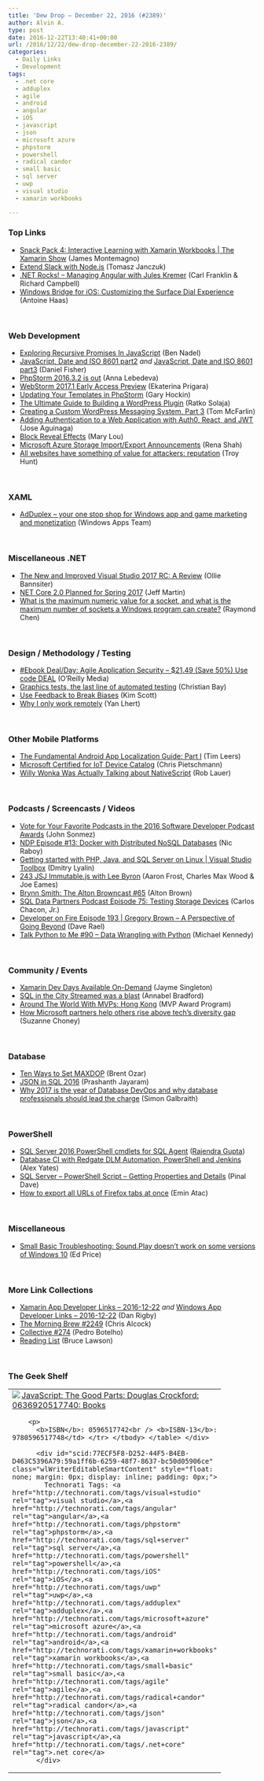 ```yaml
---
title: 'Dew Drop – December 22, 2016 (#2389)'
author: Alvin A.
type: post
date: 2016-12-22T13:40:41+00:00
url: /2016/12/22/dew-drop-december-22-2016-2389/
categories:
  - Daily Links
  - Development
tags:
  - .net core
  - adduplex
  - agile
  - android
  - angular
  - iOS
  - javascript
  - json
  - microsoft azure
  - phpstorm
  - powershell
  - radical candor
  - small basic
  - sql server
  - uwp
  - visual studio
  - xamarin workbooks

---
```

### <a name="top"></a>Top Links

  * <a href="https://channel9.msdn.com/Shows/XamarinShow/Snack-Pack-4-Interactive-Learning-with-Xamarin-Workbooks?WT.mc_id=DX_MVP4025064" target="_blank">Snack Pack 4: Interactive Learning with Xamarin Workbooks | The Xamarin Show</a> (James Montemagno)
  * <a href="https://auth0.com/blog/extend-slack-with-nodejs/" target="_blank">Extend Slack with Node.js</a> (Tomasz Janczuk)
  * <a href="http://www.dotnetrocks.com/default.aspx?ShowNum=1391" target="_blank">.NET Rocks! &#8211; Managing Angular with Jules Kremer</a> (Carl Franklin & Richard Campbell)
  * <a href="http://blogs.windows.com/buildingapps/2016/12/21/windows-bridge-ios-customizing-surface-dial-experience/?WT.mc_id=DX_MVP4025064" target="_blank">Windows Bridge for iOS: Customizing the Surface Dial Experience</a> (Antoine Haas)

&nbsp;

### <a name="web"></a>Web Development

  * <a href="https://www.bennadel.com/blog/3201-exploring-recursive-promises-in-javascript.htm" target="_blank">Exploring Recursive Promises In JavaScript</a> (Ben Nadel)
  * <a href="http://lennybacon.com/post/2016/12/21/javascript-date-and-iso-8601-part2" target="_blank">JavaScript, Date and ISO 8601 part2</a> _and_ <a href="http://lennybacon.com/post/2016/12/22/javascript-date-and-iso-8601-part3" target="_blank">JavaScript, Date and ISO 8601 part3</a> (Daniel Fisher)
  * <a href="https://blog.jetbrains.com/phpstorm/2016/12/phpstorm-2016-3-2-is-out/" target="_blank">PhpStorm 2016.3.2 is out</a> (Anna Lebedeva)
  * <a href="https://blog.jetbrains.com/webstorm/2016/12/webstorm-2017-1-early-access-preview/" target="_blank">WebStorm 2017.1 Early Access Preview</a> (Ekaterina Prigara)
  * <a href="https://blog.jetbrains.com/phpstorm/2016/12/updating-your-templates-in-phpstorm/" target="_blank">Updating Your Templates in PhpStorm</a> (Gary Hockin)
  * <a href="https://www.toptal.com/wordpress/ultimate-guide-building-wordpress-plugin" target="_blank">The Ultimate Guide to Building a WordPress Plugin</a> (Ratko Solaja)
  * <a href="https://code.tutsplus.com/tutorials/creating-a-custom-wordpress-messaging-system-part-3--cms-27610" target="_blank">Creating a Custom WordPress Messaging System, Part 3</a> (Tom McFarlin)
  * <a href="https://dzone.com/articles/adding-authentication-to-a-web-application-with-au?utm_medium=feed&utm_source=feedpress.me&utm_campaign=Feed%3A+dzone%2Fwebdev" target="_blank">Adding Authentication to a Web Application with Auth0, React, and JWT</a> (Jose Aguinaga)
  * <a href="http://feedproxy.google.com/~r/tympanus/~3/gR0lJ1Xa98U/" target="_blank">Block Reveal Effects</a> (Mary Lou)
  * <a href="https://azure.microsoft.com/blog/microsoft-azure-storage-import-export-announcements/" target="_blank">Microsoft Azure Storage Import/Export Announcements</a> (Rena Shah)
  * <a href="http://feedproxy.google.com/~r/TroyHunt/~3/8EVx9FPLa8M/" target="_blank">All websites have something of value for attackers: reputation</a> (Troy Hunt)

&nbsp;

### <a name="silverlight"></a>XAML

  * <a href="http://blogs.windows.com/buildingapps/2016/12/21/adduplex-one-stop-shop-windows-app-game-marketing-monetization/?WT.mc_id=DX_MVP4025064" target="_blank">AdDuplex – your one stop shop for Windows app and game marketing and monetization</a> (Windows Apps Team)

&nbsp;

### <a name="dotnet"></a>Miscellaneous .NET

  * <a href="https://dzone.com/articles/visual-studio-2017-rc-review-a-look-at-whats-new-a?utm_medium=feed&utm_source=feedpress.me&utm_campaign=Feed%3A+dzone%2Fwebdev" target="_blank">The New and Improved Visual Studio 2017 RC: A Review</a> (Ollie Bannsiter)
  * <a href="http://www.infoq.com/news/2016/12/netcore2-spring2017?utm_campaign=infoq_content&utm_source=infoq&utm_medium=feed&utm_term=global" target="_blank">NET Core 2.0 Planned for Spring 2017</a> (Jeff Martin)
  * <a href="https://blogs.msdn.microsoft.com/oldnewthing/20161221-00/?p=94985" target="_blank">What is the maximum numeric value for a socket, and what is the maximum number of sockets a Windows program can create?</a> (Raymond Chen)

&nbsp;

### <a name="design"></a>Design / Methodology / Testing

  * <a href="http://feedproxy.google.com/~r/oreilly/news/~3/POxAIWXI0P8/0636920045106.do" target="_blank">#Ebook Deal/Day: Agile Application Security &#8211; $21.49 (Save 50%) Use code DEAL</a> (O&#8217;Reilly Media)
  * <a href="https://blogs.unity3d.com/2016/12/21/graphics-tests-the-last-line-of-automated-testing/" target="_blank">Graphics tests, the last line of automated testing</a> (Christian Bay)
  * <a href="http://www.radicalcandor.com/blog/feedback-breaks-biases/" target="_blank">Use Feedback to Break Biases</a> (Kim Scott)
  * <a href="https://medium.com/@yanismydj/why-i-only-work-remotely-2e5eb07ae28f#.2dsihuaza" target="_blank">Why I only work remotely</a> (Yan Lhert)

&nbsp;

### <a name="mobile"></a>Other Mobile Platforms

  * <a href="https://dzone.com/articles/the-fundamental-android-app-localization-guide-par?utm_medium=feed&utm_source=feedpress.me&utm_campaign=Feed%3A+dzone%2Fmobile" target="_blank">The Fundamental Android App Localization Guide: Part I</a> (Tim Leers)
  * <a href="https://buildazure.com/2016/12/21/microsoft-certified-for-iot-device-catalog/" target="_blank">Microsoft Certified for IoT Device Catalog</a> (Chris Pietschmann)
  * <a href="http://developer.telerik.com/products/nativescript/willy-wonka-was-actually-talking-about-nativescript/" target="_blank">Willy Wonka Was Actually Talking about NativeScript</a> (Rob Lauer)

&nbsp;

### <a name="podcasts"></a>Podcasts / Screencasts / Videos

  * <a href="https://simpleprogrammer.com/2016/12/21/software-developer-podcast-awards-2016/" target="_blank">Vote for Your Favorite Podcasts in the 2016 Software Developer Podcast Awards</a> (John Sonmez)
  * <a href="https://blog.couchbase.com/2016/december/ndp-episode-13---docker-with-distributed-nosql-databases" target="_blank">NDP Episode #13: Docker with Distributed NoSQL Databases</a> (Nic Raboy)
  * <a href="https://channel9.msdn.com/Shows/Visual-Studio-Toolbox/Getting-started-with-PHP-Java-and-SQL-Server-on-Linux?WT.mc_id=DX_MVP4025064" target="_blank">Getting started with PHP, Java, and SQL Server on Linux | Visual Studio Toolbox</a> (Dmitry Lyalin)
  * <a href="https://devchat.tv/js-jabber/jsj-243-immutable-js-with-lee-byron" target="_blank">243 JSJ Immutable.js with Lee Byron</a> (Aaron Frost, Charles Max Wood & Joe Eames)
  * <a href="http://altonbrown.com/brynn-smith-the-alton-brown-podcast/" target="_blank">Brynn Smith: The Alton Browncast #65</a> (Alton Brown)
  * <a href="http://sqldatapartners.com/2016/12/21/episode-75-testing-storage-devices/" target="_blank">SQL Data Partners Podcast Episode 75: Testing Storage Devices</a> (Carlos Chacon, Jr.)
  * <a href="http://developeronfire.com/episode-193-gregory-brown-a-perspective-of-going-beyond" target="_blank">Developer on Fire Episode 193 | Gregory Brown &#8211; A Perspective of Going Beyond</a> (Dave Rael)
  * <a href="https://talkpython.fm/episodes/show/90/data-wrangling-with-python" target="_blank">Talk Python to Me #90 &#8211; Data Wrangling with Python</a> (Michael Kennedy)

&nbsp;

### <a name="events"></a>Community / Events

  * <a href="https://blog.xamarin.com/xamarin-dev-days-recap/" target="_blank">Xamarin Dev Days Available On-Demand</a> (Jayme Singleton)
  * <a href="http://www.red-gate.com/blog/communities/sql-in-the-city-streamed-2" target="_blank">SQL in the City Streamed was a blast</a> (Annabel Bradford)
  * <a href="https://blogs.msdn.microsoft.com/mvpawardprogram/2016/12/21/around-the-world-hong-kong/" target="_blank">Around The World With MVPs: Hong Kong</a> (MVP Award Program)
  * <a href="http://blogs.microsoft.com/firehose/2016/12/21/how-microsoft-partners-help-others-rise-above-techs-diversity-gap/" target="_blank">How Microsoft partners help others rise above tech’s diversity gap</a> (Suzanne Choney)

&nbsp;

### <a name="sql"></a>Database

  * <a href="http://feedproxy.google.com/~r/BrentOzar-SqlServerDba/~3/Hade5j-3PHs/" target="_blank">Ten Ways to Set MAXDOP</a> (Brent Ozar)
  * <a href="https://dzone.com/articles/the-json-in-sql-2016?utm_medium=feed&utm_source=feedpress.me&utm_campaign=Feed%3A+dzone%2Fintegration" target="_blank">JSON in SQL 2016</a> (Prashanth Jayaram)
  * <a href="http://www.red-gate.com/blog/database-lifecycle-management/why-2017-is-the-year-of-database-devops-and-why-database-professionals-should-lead-the-charge" target="_blank">Why 2017 is the year of Database DevOps and why database professionals should lead the charge</a> (Simon Galbraith)

&nbsp;

### <a name="ps"></a>PowerShell

  * <a href="http://feedproxy.google.com/~r/MSSQLTips-LatestSqlServerTips/~3/hwk9JkwKseU/tip.asp" target="_blank">SQL Server 2016 PowerShell cmdlets for SQL Agent</a> ([Rajendra Gupta][1])
  * <a href="http://www.red-gate.com/blog/database-lifecycle-management/database-continuous-integration-with-redgate-dlm-automation-powershell-and-jenkins" target="_blank">Database CI with Redgate DLM Automation, PowerShell and Jenkins</a> (Alex Yates)
  * <a href="http://blog.sqlauthority.com/2016/12/22/sql-server-powershell-script-getting-properties-details/" target="_blank">SQL Server – PowerShell Script – Getting Properties and Details</a> (Pinal Dave)
  * <a href="https://p0w3rsh3ll.wordpress.com/2016/12/21/how-to-export-all-urls-of-firefox-tabs-at-once/" target="_blank">How to export all URLs of Firefox tabs at once</a> (Emin Atac)

&nbsp;

### <a name="misc"></a>Miscellaneous

  * <a href="https://blogs.msdn.microsoft.com/smallbasic/2016/12/21/small-basic-troubleshooting-sound-play-doesnt-work-on-some-versions-of-windows-10/" target="_blank">Small Basic Troubleshooting: Sound.Play doesn’t work on some versions of Windows 10</a> (Ed Price)

&nbsp;

### <a name="links"></a>More Link Collections

  * <a href="http://allaboutxamarin.com/2016/12/xamarin-app-developer-links-2016-12-22/" target="_blank">Xamarin App Developer Links &#8211; 2016-12-22</a> _and_ <a href="http://windowsappdev.com/2016/12/windows-app-developer-links-2016-12-22/" target="_blank">Windows App Developer Links &#8211; 2016-12-22</a> (Dan Rigby)
  * <a href="http://feedproxy.google.com/~r/ReflectivePerspective/~3/VtU7tJiCzeM/" target="_blank">The Morning Brew #2249</a> (Chris Alcock)
  * <a href="http://feedproxy.google.com/~r/tympanus/~3/bu9V896wQ0s/" target="_blank">Collective #274</a> (Pedro Botelho)
  * <a href="http://www.brucelawson.co.uk/2016/reading-list-163/" target="_blank">Reading List</a> (Bruce Lawson)

&nbsp;

### <a name="shelf"></a>The Geek Shelf

<div id="scid:7dc1bd33-94bd-46fd-a20b-0131235bcd47:4099eed3-4529-49d3-9622-81561ad1c1a5" class="wlWriterEditableSmartContent" style="float: none; margin: 0px; display: inline; padding: 0px;">
  <table border="0" width="400" cellspacing="0" cellpadding="2">
    <tr>
      <td valign="top" width="400">
        <a title="JavaScript: The Good Parts: Douglas Crockford: 0636920517740: Books" href="http://www.amazon.com/exec/obidos/ASIN/0596517742/amavin-20"><img data-recalc-dims="1" decoding="async" style="float: left;" src="https://i0.wp.com/images.amazon.com/images/P/0596517742.01.MZZZZZZZ.jpg?w=660" align="left" border="0" />JavaScript: The Good Parts: Douglas Crockford: 0636920517740: Books</a></p> 
        
        <p>
          <b>ISBN</b>: 0596517742<br /> <b>ISBN-13</b>: 9780596517748</td> </tr> </tbody> </table> </div> 
          
          <div id="scid:77ECF5F8-D252-44F5-B4EB-D463C5396A79:59a1ff6b-6259-48f7-8637-bc50d05906ce" class="wlWriterEditableSmartContent" style="float: none; margin: 0px; display: inline; padding: 0px;">
            Technorati Tags: <a href="http://technorati.com/tags/visual+studio" rel="tag">visual studio</a>,<a href="http://technorati.com/tags/angular" rel="tag">angular</a>,<a href="http://technorati.com/tags/phpstorm" rel="tag">phpstorm</a>,<a href="http://technorati.com/tags/sql+server" rel="tag">sql server</a>,<a href="http://technorati.com/tags/powershell" rel="tag">powershell</a>,<a href="http://technorati.com/tags/iOS" rel="tag">iOS</a>,<a href="http://technorati.com/tags/uwp" rel="tag">uwp</a>,<a href="http://technorati.com/tags/adduplex" rel="tag">adduplex</a>,<a href="http://technorati.com/tags/microsoft+azure" rel="tag">microsoft azure</a>,<a href="http://technorati.com/tags/android" rel="tag">android</a>,<a href="http://technorati.com/tags/xamarin+workbooks" rel="tag">xamarin workbooks</a>,<a href="http://technorati.com/tags/small+basic" rel="tag">small basic</a>,<a href="http://technorati.com/tags/agile" rel="tag">agile</a>,<a href="http://technorati.com/tags/radical+candor" rel="tag">radical candor</a>,<a href="http://technorati.com/tags/json" rel="tag">json</a>,<a href="http://technorati.com/tags/javascript" rel="tag">javascript</a>,<a href="http://technorati.com/tags/.net+core" rel="tag">.net core</a>
          </div>

 [1]: https://www.mssqltips.com/sqlserverauthor/72/rajendra-gupta/